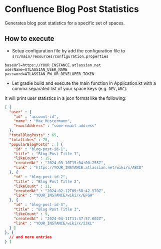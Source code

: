 # Confluence Blog Post Statistics

Generates blog post statistics for a specific set of spaces.

## How to execute

* Setup configuration file by add the configuration file to `src/main/resources/configuration.properties`
```properties
baseUrl=https://YOUR_INSTANCE.atlassian.net
userName=ATLASSIAN_USER_NAME
password=ATLASSIAN_PW_OR_DEVELOPER_TOKEN
```
* Let gradle build and execute the main function in Application.kt with a comma separated list of your space keys (e.g. `DEV,ABC`).

It will print user statistics in a json format like the following:

```json
[ {
  "user" : {
    "id" : "account-id",
    "name" : "Max Mustermann",
    "emailAddress" : "some-email-address"
  },
  "totalBlogPosts" : 65,
  "totalLikes" : 78,
  "popularBlogPosts" : [ {
    "id" : "blog-post-id-1",
    "title" : "Blog Post Title 1",
    "likeCount" : 15,
    "createdAt" : "2024-03-10T15:04:00.255Z",
    "link" : "https://YOUR_INSTANCE.atlassian.net/wiki/x/ABCD"
  }, {
    "id" : "blog-post-id-2",
    "title" : "Blog Post Title 2",
    "likeCount" : 11,
    "createdAt" : "2024-02-12T09:58:42.570Z",
    "link" : "YOUR_INSTANCE/wiki/x/EFGH"
  }, {
    "id" : "blog-post-id-3",
    "title" : "Blog Post Title 3",
    "likeCount" : 9,
    "createdAt" : "2024-04-11T11:37:57.602Z",
    "link" : "YOUR_INSTANCE/wiki/x/IJKL"
  } ]
}, {
  // and more entries
} ]
```